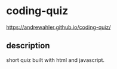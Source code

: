 # coding-quiz
https://andrewahler.github.io/coding-quiz/
## description
short quiz built with html and javascript.
